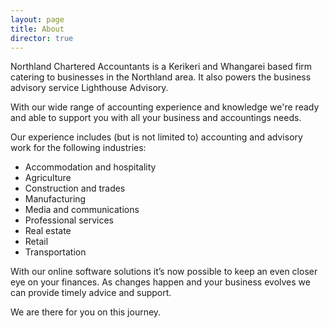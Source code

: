 ```yaml
---
layout: page
title: About
director: true
---
```


Northland Chartered Accountants is a Kerikeri and Whangarei based firm catering to businesses in the Northland area. It also powers the business advisory service Lighthouse Advisory. 

With our wide range of accounting experience and knowledge we're ready and able to support you with all your business and accountings needs.

Our experience includes (but is not limited to) accounting and advisory work for the following industries:

- Accommodation and hospitality
- Agriculture
- Construction and trades
- Manufacturing
- Media and communications
- Professional services
- Real estate
- Retail
- Transportation

With our online software solutions it’s now possible to keep an even closer eye on your finances. As changes happen and your business evolves we can provide timely advice and support.

We are there for you on this journey.
